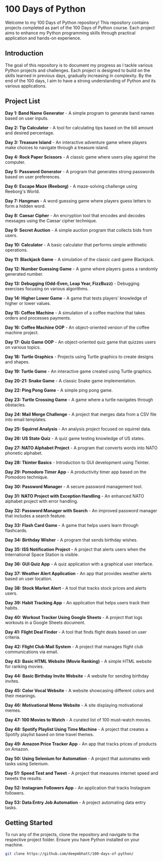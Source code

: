 # **100 Days of Python**
Welcome to my 100 Days of Python repository! This repository contains projects completed as part of the 100 Days of Python course. Each project aims to enhance my Python programming skills through practical application and hands-on experience.

## **Introduction**
The goal of this repository is to document my progress as I tackle various Python projects and challenges. Each project is designed to build on the skills learned in previous days, gradually increasing in complexity. By the end of the 100 days, I aim to have a strong understanding of Python and its various applications.

## Project List

**Day 1: Band Name Generator**
    - A simple program to generate band names based on user inputs.
  
**Day 2: Tip Calculator**
    - A tool for calculating tips based on the bill amount and desired percentage.

**Day 3: Treasure Island**
    - An interactive adventure game where players make choices to navigate through a treasure island.

**Day 4: Rock Paper Scissors**
    - A classic game where users play against the computer.

**Day 5: Password Generator**
    - A program that generates strong passwords based on user preferences.

**Day 6: Escape Maze (Reeborg)**
    - A maze-solving challenge using Reeborg's World.

**Day 7: Hangman**
    - A word guessing game where players guess letters to form a hidden word.

**Day 8: Caesar Cipher**
    - An encryption tool that encodes and decodes messages using the Caesar cipher technique.

**Day 9: Secret Auction**
    - A simple auction program that collects bids from users.

**Day 10: Calculator**
    - A basic calculator that performs simple arithmetic operations.

**Day 11: Blackjack Game**
    - A simulation of the classic card game Blackjack.

**Day 12: Number Guessing Game**
    - A game where players guess a randomly generated number.

**Day 13: Debugging (Odd-Even, Leap Year, FizzBuzz)**
    - Debugging exercises focusing on various algorithms.

**Day 14: Higher Lower Game**
    - A game that tests players’ knowledge of higher or lower values.

**Day 15: Coffee Machine**
    - A simulation of a coffee machine that takes orders and processes payments.

**Day 16: Coffee Machine OOP**
    - An object-oriented version of the coffee machine project.

**Day 17: Quiz Game OOP**
    - An object-oriented quiz game that quizzes users on various topics.

**Day 18: Turtle Graphics**
    - Projects using Turtle graphics to create designs and shapes.

**Day 19: Turtle Game**
    - An interactive game created using Turtle graphics.

**Day 20-21: Snake Game**
    - A classic Snake game implementation.

**Day 22: Ping Pong Game**
    - A simple ping pong game.

**Day 23: Turtle Crossing Game**
    - A game where a turtle navigates through obstacles.

**Day 24: Mail Merge Challenge**
    - A project that merges data from a CSV file into email templates.

**Day 25: Squirrel Analysis**
    - An analysis project focused on squirrel data.

**Day 26: US State Quiz**
    - A quiz game testing knowledge of US states.

**Day 27: NATO Alphabet Project**
    - A program that converts words into NATO phonetic alphabet.

**Day 28: Tkinter Basics**
    - Introduction to GUI development using Tkinter.

**Day 29: Pomodoro Timer App**
    - A productivity timer app based on the Pomodoro technique.

**Day 30: Password Manager**
    - A secure password management tool.

**Day 31: NATO Project with Exception Handling**
    - An enhanced NATO alphabet project with error handling.

**Day 32: Password Manager with Search**
    - An improved password manager that includes a search feature.

**Day 33: Flash Card Game**
    - A game that helps users learn through flashcards.

**Day 34: Birthday Wisher**
    - A program that sends birthday wishes.

**Day 35: ISS Notification Project**
    - A project that alerts users when the International Space Station is visible.

**Day 36: GUI Quiz App**
    - A quiz application with a graphical user interface.

**Day 37: Weather Alert Application**
    - An app that provides weather alerts based on user location.

**Day 38: Stock Market Alert**
    - A tool that tracks stock prices and alerts users.

**Day 39: Habit Tracking App**
    - An application that helps users track their habits.

**Day 40: Workout Tracker Using Google Sheets**
    - A project that logs workouts in a Google Sheets document.

**Day 41: Flight Deal Finder**
    - A tool that finds flight deals based on user criteria.

**Day 42: Flight Club Mail System**
    - A project that manages flight club communications via email.

**Day 43: Basic HTML Website (Movie Ranking)**
    - A simple HTML website for ranking movies.

**Day 44: Basic Birthday Invite Website**
    - A website for sending birthday invites.

**Day 45: Color Vocal Website**
    - A website showcasing different colors and their meanings.

**Day 46: Motivational Meme Website**
    - A site displaying motivational memes.

**Day 47: 100 Movies to Watch**
    - A curated list of 100 must-watch movies.

**Day 48: Spotify Playlist Using Time Machine**
    - A project that creates a Spotify playlist based on time travel themes.

**Day 49: Amazon Price Tracker App**
    - An app that tracks prices of products on Amazon.

**Day 50: Using Selenium for Automation**
    - A project that automates web tasks using Selenium.

**Day 51: Speed Test and Tweet**
    - A project that measures internet speed and tweets the results.

**Day 52: Instagram Followers App**
    - An application that tracks Instagram followers.

**Day 53: Data Entry Job Automation**
    - A project automating data entry tasks.

## Getting Started

To run any of the projects, clone the repository and navigate to the respective project folder. Ensure you have Python installed on your machine.

```bash
git clone https://github.com/deepmbhatt/100-days-of-python/

